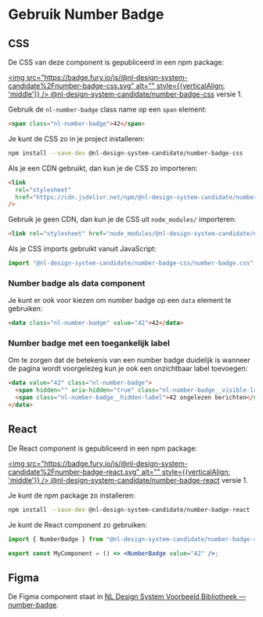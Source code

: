 # Gebruik Number Badge

## CSS

De CSS van deze component is gepubliceerd in een npm package:

[<img src="https://badge.fury.io/js/@nl-design-system-candidate%2Fnumber-badge-css.svg" alt="" style={{verticalAlign: 'middle'}} /> @nl-design-system-candidate/number-badge-css](https://www.npmjs.com/package/@nl-design-system-candidate/number-badge-css)
versie 1.

Gebruik de `nl-number-badge` class name op een `span` element:

```html
<span class="nl-number-badge">42</span>
```

Je kunt de CSS zo in je project installeren:

```sh
npm install --save-dev @nl-design-system-candidate/number-badge-css
```

Als je een CDN gebruikt, dan kun je de CSS zo importeren:

```html
<link
  rel="stylesheet"
  href="https://cdn.jsdelivr.net/npm/@nl-design-system-candidate/number-badge-css@1/dist/number-badge.css"
/>
```

Gebruik je geen CDN, dan kun je de CSS uit `node_modules/` importeren:

```html
<link rel="stylesheet" href="node_modules/@nl-design-system-candidate/number-badge-css/dist/number-badge.css" />
```

Als je CSS imports gebruikt vanuit JavaScript:

```js
import "@nl-design-system-candidate/number-badge-css/number-badge.css";
```

### Number badge als data component

Je kunt er ook voor kiezen om number badge op een `data` element te gebruiken:

```html
<data class="nl-number-badge" value="42">42</data>
```

### Number badge met een toegankelijk label

Om te zorgen dat de betekenis van een number badge duidelijk is wanneer de pagina wordt voorgelezeg kun je ook een onzichtbaar label toevoegen:

```html
<data value="42" class="nl-number-badge">
  <span hidden="" aria-hidden="true" class="nl-number-badge__visible-label"> 42 </span>
  <span class="nl-number-badge__hidden-label">42 ongelezen berichten</span>
</data>
```

## React

De React component is gepubliceerd in een npm package:

[<img src="https://badge.fury.io/js/@nl-design-system-candidate%2Fnumber-badge-react.svg" alt="" style={{verticalAlign: 'middle'}} /> @nl-design-system-candidate/number-badge-react](https://www.npmjs.com/package/@nl-design-system-candidate/number-badge-react)
versie 1.

Je kunt de npm package zo installeren:

```sh
npm install --save-dev @nl-design-system-candidate/number-badge-react
```

Je kunt de React component zo gebruiken:

```jsx
import { NumberBadge } from "@nl-design-system-candidate/number-badge-react";

export const MyComponent = () => <NumberBadge value="42" />;
```

## Figma

De Figma component staat in [NL Design System Voorbeeld Bibliotheek — number-badge](https://www.figma.com/design/shhwGcqPLi2CapK0P1zz8O/NLDS---Voorbeeld---Bibliotheek?node-id=16036-18152&t=05MMm59Zv67e65gd-4).
